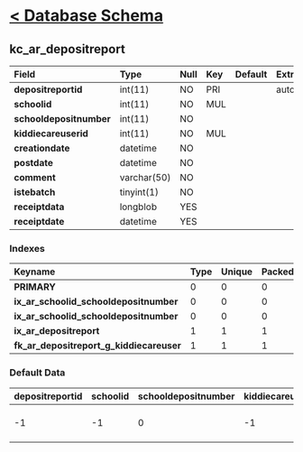 # [< Database Schema](DatabaseSchema.md) #

## kc\_ar\_depositreport ##
| **Field** | Type | Null | Key | Default | Extra | Comment |
|:----------|:-----|:-----|:----|:--------|:------|:--------|
| **depositreportid** | int(11) | NO   | PRI |         | auto\_increment |         |
| **schoolid** | int(11) | NO   | MUL |         |       |         |
| **schooldepositnumber** | int(11) | NO   |     |         |       |         |
| **kiddiecareuserid** | int(11) | NO   | MUL |         |       |         |
| **creationdate** | datetime | NO   |     |         |       |         |
| **postdate** | datetime | NO   |     |         |       |         |
| **comment** | varchar(50) | NO   |     |         |       |         |
| **istebatch** | tinyint(1) | NO   |     |         |       |         |
| **receiptdata** | longblob | YES  |     |         |       |         |
| **receiptdate** | datetime | YES  |     |         |       |         |


### Indexes ###
| **Keyname** | Type | Unique | Packed | Column | Seq | Cardinality | Collation | Null | Comment |
|:------------|:-----|:-------|:-------|:-------|:----|:------------|:----------|:-----|:--------|
| **PRIMARY** | 0    | 0      | 0      | depositreportid | 1   | 1           | A         | 0    | 0       |
| **ix\_ar\_schoolid\_schooldepositnumber** | 0    | 0      | 0      | schoolid | 1   |             | A         | 0    | 0       |
| **ix\_ar\_schoolid\_schooldepositnumber** | 0    | 0      | 0      | schooldepositnumber | 2   | 1           | A         | 0    | 0       |
| **ix\_ar\_depositreport** | 1    | 1      | 1      | schoolid | 1   |             | A         | 1    | 1       |
| **fk\_ar\_depositreport\_g\_kiddiecareuser** | 1    | 1      | 1      | kiddiecareuserid | 1   |             | A         | 1    | 1       |


### Default Data ###
| depositreportid | schoolid | schooldepositnumber | kiddiecareuserid | creationdate | postdate | comment | istebatch | receiptdata | receiptdate |
|:----------------|:---------|:--------------------|:-----------------|:-------------|:---------|:--------|:----------|:------------|:------------|
| -1              | -1       | 0                   | -1               | 1900-01-01 00:00:00 | 1900-01-01 00:00:00 | System  | 0         |             |             |